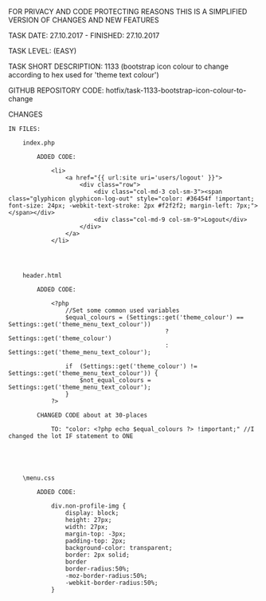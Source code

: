 FOR PRIVACY AND CODE PROTECTING REASONS THIS IS A SIMPLIFIED VERSION OF CHANGES AND NEW FEATURES

TASK DATE: 27.10.2017 - FINISHED: 27.10.2017

TASK LEVEL: (EASY)  

TASK SHORT DESCRIPTION: 1133 (bootstrap icon colour to change according to hex used for 'theme text colour')

GITHUB REPOSITORY CODE: hotfix/task-1133-bootstrap-icon-colour-to-change


CHANGES
 
	IN FILES: 
	
		index.php
		
			ADDED CODE: 
			
                <li>
                    <a href="{{ url:site uri='users/logout' }}">
                        <div class="row">
                            <div class="col-md-3 col-sm-3"><span class="glyphicon glyphicon-log-out" style="color: #36454f !important; font-size: 24px; -webkit-text-stroke: 2px #f2f2f2; margin-left: 7px;"></span></div>
                            <div class="col-md-9 col-sm-9">Logout</div>
                        </div>
                    </a>
                </li>				
	
	
	
	
		header.html
		
			ADDED CODE: 
			
				<?php
					//Set some common used variables
					$equal_colours = (Settings::get('theme_colour') == Settings::get('theme_menu_text_colour'))
												? Settings::get('theme_colour')
												: Settings::get('theme_menu_text_colour');
												
					if  (Settings::get('theme_colour') != Settings::get('theme_menu_text_colour')) {
						$not_equal_colours = Settings::get('theme_menu_text_colour');
					}
				?>		
			
			CHANGED CODE about at 30-places
			
				TO: "color: <?php echo $equal_colours ?> !important;" //I changed the lot IF statement to ONE
			
		
		
		
		
		\menu.css
		
			ADDED CODE: 
			
				div.non-profile-img {
					display: block;
					height: 27px;
					width: 27px;	
					margin-top: -3px;
					padding-top: 2px;
					background-color: transparent;
					border: 2px solid;
					border
					border-radius:50%;
					-moz-border-radius:50%;
					-webkit-border-radius:50%;	
				}
